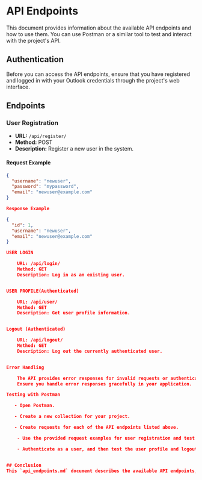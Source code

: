 # API Endpoints

This document provides information about the available API endpoints and how to use them. You can use Postman or a similar tool to test and interact with the project's API.

## Authentication

Before you can access the API endpoints, ensure that you have registered and logged in with your Outlook credentials through the project's web interface.

## Endpoints

### User Registration

- **URL:** `/api/register/`
- **Method:** POST
- **Description:** Register a new user in the system.

#### Request Example

```json
{
  "username": "newuser",
  "password": "mypassword",
  "email": "newuser@example.com"
}

Response Example

{
  "id": 1,
  "username": "newuser",
  "email": "newuser@example.com"
}

USER LOGIN

    URL: /api/login/
    Method: GET
    Description: Log in as an existing user.


USER PROFILE(Authenticated)

    URL: /api/user/
    Method: GET
    Description: Get user profile information.


Logout (Authenticated)

    URL: /api/logout/
    Method: GET
    Description: Log out the currently authenticated user.


Error Handling

    The API provides error responses for invalid requests or authentication issues.
    Ensure you handle error responses gracefully in your application.

Testing with Postman

   - Open Postman.

   - Create a new collection for your project.

   - Create requests for each of the API endpoints listed above.

    - Use the provided request examples for user registration and test the API.

    - Authenticate as a user, and then test the user profile and logout endpoints.


## Conclusion
This `api_endpoints.md` document describes the available API endpoints, provides examples of request and response formats, and suggests how to test the endpoints using Postman. Users and developers can refer to this document to understand the available API functionality and how to interact with it for testing or integration into their applications.
